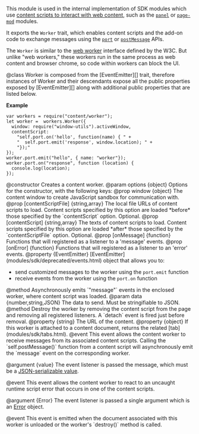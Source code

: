 <!-- This Source Code Form is subject to the terms of the Mozilla Public
   - License, v. 2.0. If a copy of the MPL was not distributed with this
   - file, You can obtain one at http://mozilla.org/MPL/2.0/. -->

<!-- contributed by Irakli Gozalishvili [gozala@mozilla.com] -->

This module is used in the internal implementation of SDK modules
which use
[content scripts to interact with web content](dev-guide/guides/content-scripts/index.html),
such as the [`panel`](modules/sdk/panel.html) or [`page-mod`](modules/sdk/page-mod.html)
modules.

It exports the `Worker` trait, which enables content
scripts and the add-on code to exchange messages using the
[`port`](dev-guide/guides/content-scripts/using-port.html) or
[`postMessage`](dev-guide/guides/content-scripts/using-postmessage.html)
APIs.

The `Worker` is similar to the [web worker][] interface defined by the W3C.
But unlike "web workers," these workers run in the
same process as web content and browser chrome, so code within workers can
block the UI.

[web worker]:http://www.w3.org/TR/workers/#worker

<api name="Worker">
@class
Worker is composed from the [EventEmitter][] trait, therefore instances
of Worker and their descendants expose all the public properties
exposed by [EventEmitter][] along with additional public properties that
are listed below.

**Example**

    var workers = require("content/worker");
    let worker =  workers.Worker({
      window: require("window-utils").activeWindow,
      contentScript:
        "self.port.on('hello', function(name) { " +
        "  self.port.emit('response', window.location); " +
        "});"
    });
    worker.port.emit("hello", { name: "worker"});
    worker.port.on("response", function (location) {
      console.log(location);
    });

[EventEmitter]:modules/sdk/deprecated/events.html

<api name="Worker">
@constructor
Creates a content worker.
@param options {object}
Options for the constructor, with the following keys:
  @prop window {object}
    The content window to create JavaScript sandbox for communication with.
  @prop [contentScriptFile] {string,array}
    The local file URLs of content scripts to load.  Content scripts specified
    by this option are loaded *before* those specified by the `contentScript`
    option. Optional.
  @prop [contentScript] {string,array}
    The texts of content scripts to load.  Content scripts specified by this
    option are loaded *after* those specified by the `contentScriptFile` option.
    Optional.
  @prop [onMessage] {function}
    Functions that will registered as a listener to a 'message' events.
  @prop [onError] {function}
    Functions that will registered as a listener to an 'error' events.
</api>

<api name="port">
@property {EventEmitter}
[EventEmitter](modules/sdk/deprecated/events.html) object that allows you to:

* send customized messages to the worker using the `port.emit` function
* receive events from the worker using the `port.on` function

</api>

<api name="postMessage">
@method
Asynchronously emits `"message"` events in the enclosed worker, where content
script was loaded.
@param data {number,string,JSON}
The data to send. Must be stringifiable to JSON.
</api>

<api name="destroy">
@method
Destroy the worker by removing the content script from the page and removing
all registered listeners. A `detach` event is fired just before removal.
</api>

<api name="url">
@property {string}
The URL of the content.
</api>

<api name="tab">
@property {object}
If this worker is attached to a content document, returns the related 
[tab](modules/sdk/tabs.html).
</api>

<api name="message">
@event
This event allows the content worker to receive messages from its associated
content scripts. Calling the `self.postMessage()` function from a content
script will asynchronously emit the `message` event on the corresponding
worker.

@argument {value}
The event listener is passed the message, which must be a
<a href = "dev-guide/guides/content-scripts/using-port.html#json_serializable">JSON-serializable value</a>.
</api>

<api name="error">
@event
This event allows the content worker to react to an uncaught runtime script
error that occurs in one of the content scripts.

@argument {Error}
The event listener is passed a single argument which is an
[Error](https://developer.mozilla.org/en/JavaScript/Reference/Global_Objects/Error)
object.
</api>

<api name="detach">
@event
This event is emitted when the document associated with this worker is unloaded
or the worker's `destroy()` method is called.
</api>

</api>

